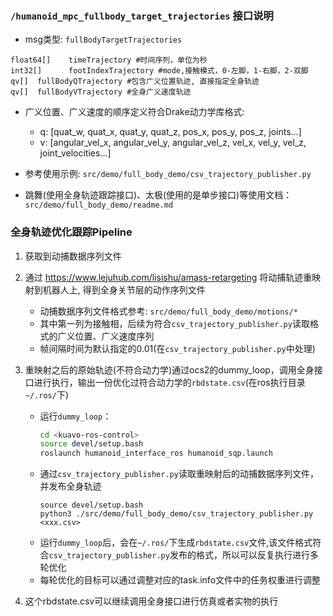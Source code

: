 ### `/humanoid_mpc_fullbody_target_trajectories` 接口说明
- msg类型: `fullBodyTargetTrajectories`
```shell
float64[]    timeTrajectory #时间序列，单位为秒
int32[]      footIndexTrajectory #mode,接触模式，0-左脚，1-右脚，2-双脚
qv[]  fullBodyQTrajectory #包含广义位置轨迹, 直接指定全身轨迹
qv[]  fullBodyVTrajectory #全身广义速度轨迹
```
- 广义位置、广义速度的顺序定义符合Drake动力学库格式:
  - q: [quat_w, quat_x, quat_y, quat_z, pos_x, pos_y, pos_z, joints...]
  - v: [angular_vel_x, angular_vel_y, angular_vel_z, vel_x, vel_y, vel_z, joint_velocities...]

- 参考使用示例: `src/demo/full_body_demo/csv_trajectory_publisher.py`
- 跳舞(使用全身轨迹跟踪接口)、太极(使用的是单步接口)等使用文档：`src/demo/full_body_demo/readme.md`

### 全身轨迹优化跟踪Pipeline
1. 获取到动捕数据序列文件
2. 通过 https://www.lejuhub.com/lisishu/amass-retargeting 将动捕轨迹重映射到机器人上, 得到全身关节层的动作序列文件
   - 动捕数据序列文件格式参考: `src/demo/full_body_demo/motions/*`
   - 其中第一列为接触相，后续为符合`csv_trajectory_publisher.py`读取格式的广义位置、广义速度序列
   - 帧间隔时间为默认指定的0.01(在`csv_trajectory_publisher.py`中处理)
3. 重映射之后的原始轨迹(不符合动力学)通过ocs2的dummy_loop，调用全身接口进行执行，输出一份优化过符合动力学的`rbdstate.csv`(在ros执行目录`~/.ros/`下)
   - 运行`dummy_loop`：
      ```bash
      cd <kuavo-ros-control>
      source devel/setup.bash
      roslaunch humanoid_interface_ros humanoid_sqp.launch 
      ```
   - 通过`csv_trajectory_publisher.py`读取重映射后的动捕数据序列文件，并发布全身轨迹
      ```shell
      source devel/setup.bash
      python3 ./src/demo/full_body_demo/csv_trajectory_publisher.py <xxx.csv>
      ```
   - 运行`dummy_loop`后，会在`~/.ros/`下生成`rbdstate.csv`文件,该文件格式符合`csv_trajectory_publisher.py`发布的格式，所以可以反复执行进行多轮优化
   - 每轮优化的目标可以通过调整对应的task.info文件中的任务权重进行调整
  
4. 这个rbdstate.csv可以继续调用全身接口进行仿真或者实物的执行
